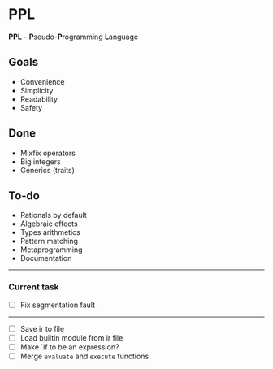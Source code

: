 # PPL

**PPL** - **P**seudo-**P**rogramming **L**anguage

## Goals

* Convenience
* Simplicity
* Readability
* Safety

## Done
* Mixfix operators
* Big integers
* Generics (traits)

## To-do
* Rationals by default
* Algebraic effects
* Types arithmetics
* Pattern matching
* Metaprogramming
* Documentation

---
### Current task
* [ ] Fix segmentation fault
---

* [ ] Save ir to file
* [ ] Load builtin module from ir file
* [ ] Make `if to be an expression?
* [ ] Merge `evaluate` and `execute` functions